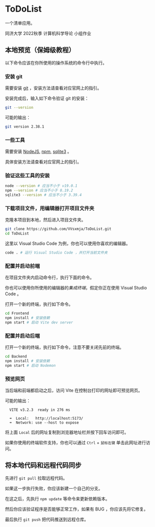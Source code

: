 # ToDoList

一个清单应用。

同济大学 2022秋季 计算机科学导论 小组作业

## 本地预览（保姆级教程）

以下命令应该在你所使用的操作系统的命令行中执行。

### 安装 git

需要安装 [git](https://git-scm.com/) ，安装方法请查看对应官网上的指引。

安装完成后，输入如下命令验证 git 的安装：

```sh
git --version
```

可能的输出：

```sh
git version 2.38.1
```

### 一些工具

需要安装 [NodeJS](https://nodejs.dev/), [npm](https://github.com/npm/cli), [sqlite3](https://www.sqlite.org/index.html) 。

具体安装方法请查看对应官网上的指引。

### 验证这些工具的安装

```sh
node --version # 应当不小于 v19.0.1
npm --version # 应当不小于 8.19.2
sqlite3 --version # 应当不小于 3.39.4
```

### 下载项目文件，用编辑器打开项目文件夹

克隆本项目到本地，然后进入项目文件夹。

```sh
git clone https://github.com/VVsxmja/ToDoList.git
cd ToDoList
```

这里以 Visual Studio Code 为例，你也可以使用你喜欢的编辑器。

```sh
code . # 运行 Visual Studio Code ，并打开当前文件夹
```

### 配置并启动前端

在项目文件夹内启动命令行，执行下面的命令。

你也可以使用你所使用的编辑器的*集成终端*，假定你正在使用 Visual Studio Code 。

打开一个新的终端，执行如下命令。

```sh
cd Frontend
npm install # 安装依赖
npm start # 启动 Vite dev server
```

### 配置并启动后端

打开一个新的终端，执行如下命令，注意不要关闭先前的终端。

```sh
cd Backend
npm install # 安装依赖
npm start # 启动 Nodemon
```

### 预览网页

当后端和前端都启动之后，访问 Vite 在控制台打印的网址即可预览网页。

可能的输出：

```
  VITE v3.2.3  ready in 276 ms

  ➜  Local:   http://localhost:5173/
  ➜  Network: use --host to expose
```

将上面 `Local` 后的网址复制到浏览器地址栏并按下回车访问即可。

如果你使用的终端软件支持，你也可以通过 `Ctrl` + `鼠标左键` 单击此网址进行访问。

## 将本地代码和远程代码同步

先进行 `git pull` 拉取远程代码。

如果这一步执行失败，你应该新建一个自己的分支。

在这之后，先执行 `npm update` 等命令来更新依赖版本。

然后你应该验证程序是否能够正常工作，如果有 BUG ，你应该先将它修复。

最后执行 `git push` 把代码推送到远程仓库。